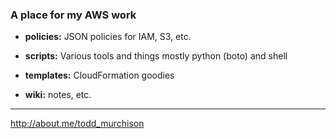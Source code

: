 ### A place for my AWS work

* **policies:**
    JSON policies for IAM, S3, etc.

* **scripts:**
    Various tools and things mostly python (boto) and shell

* **templates:**
    CloudFormation goodies

* **wiki:**
    notes, etc.

---

http://about.me/todd_murchison

